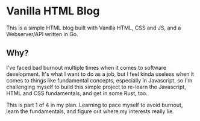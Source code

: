 # Vanilla HTML Blog

This is a simple HTML blog built with Vanilla HTML, CSS and JS, and a
Webserver/API written in Go.

## Why?

I've faced bad burnout multiple times when it comes to software development.
It's what I want to do as a job, but I feel kinda useless when it comes to
things like fundamental concepts, especially in Javascript, so I'm challenging
myself to build this simple project to re-learn the Javascript, HTML and CSS
fundamentals, and get in some Rust, too.

This is part 1 of 4 in my plan. Learning to pace myself to avoid burnout,
learn the fundamentals, and figure out where my interests really lie.
